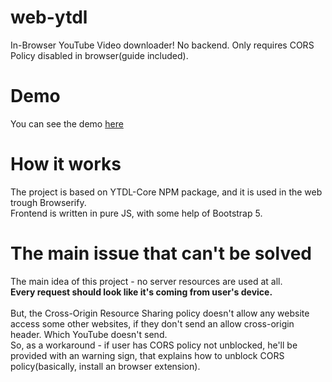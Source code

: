 # web-ytdl
In-Browser YouTube Video downloader! No backend. Only requires CORS Policy disabled in browser(guide included).

# Demo
You can see the demo [here](https://mrcheateugene.github.io/web-ytdl/index.html)

# How it works

The project is based on YTDL-Core NPM package, and it is used in the web trough Browserify.</br>
Frontend is written in pure JS, with some help of Bootstrap 5.

# The main issue that can't be solved

The main idea of this project - no server resources are used at all. </br>
**Every request should look like it's coming from user's device.**</br>
</br>
But, the Cross-Origin Resource Sharing policy doesn't allow any website access some other websites, if they don't send an allow cross-origin header. Which YouTube doesn't send. </br>
So, as a workaround - if user has CORS policy not unblocked, he'll be provided with an warning sign, that explains how to unblock CORS policy(basically, install an browser extension). </br>
